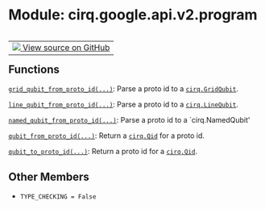 <div itemscope itemtype="http://developers.google.com/ReferenceObject">
<meta itemprop="name" content="cirq.google.api.v2.program" />
<meta itemprop="path" content="Stable" />
<meta itemprop="property" content="TYPE_CHECKING"/>
</div>

# Module: cirq.google.api.v2.program

<!-- Insert buttons and diff -->

<table class="tfo-notebook-buttons tfo-api" align="left">

<td>
  <a target="_blank" href="https://github.com/quantumlib/cirq/tree/master/cirq/google/api/v2/program.py">
    <img src="https://www.tensorflow.org/images/GitHub-Mark-32px.png" />
    View source on GitHub
  </a>
</td>
</table>







## Functions

[`grid_qubit_from_proto_id(...)`](../../../../cirq/google/api/v2/grid_qubit_from_proto_id.md): Parse a proto id to a <a href="../../../../cirq/devices/GridQubit.md"><code>cirq.GridQubit</code></a>.

[`line_qubit_from_proto_id(...)`](../../../../cirq/google/api/v2/line_qubit_from_proto_id.md): Parse a proto id to a <a href="../../../../cirq/devices/LineQubit.md"><code>cirq.LineQubit</code></a>.

[`named_qubit_from_proto_id(...)`](../../../../cirq/google/api/v2/named_qubit_from_proto_id.md): Parse a proto id to a `cirq.NamedQubit'

[`qubit_from_proto_id(...)`](../../../../cirq/google/api/v2/qubit_from_proto_id.md): Return a <a href="../../../../cirq/ops/Qid.md"><code>cirq.Qid</code></a> for a proto id.

[`qubit_to_proto_id(...)`](../../../../cirq/google/api/v2/qubit_to_proto_id.md): Return a proto id for a <a href="../../../../cirq/ops/Qid.md"><code>cirq.Qid</code></a>.

## Other Members

* `TYPE_CHECKING = False` <a id="TYPE_CHECKING"></a>

